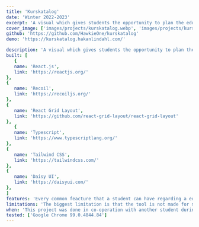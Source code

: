 ```yaml
---
title: 'Kurskatalog'
date: 'Winter 2022-2023'
excerpt: 'A visual which gives students the opportunity to plan the education.'
cover_image: ['images/projects/kurskatalog.webp', 'images/projects/kurskatalog.avif']
github: 'https://github.com/HawkieOne/kurskatalog'
demo: 'https://kurskatalog.hakanlindahl.com/'

description: 'A visual which gives students the opportunity to plan the education. It offers an extensive drag and drop movement of courses and students can plan can efficiently plan their education over several years. Custom courses is supported as well as special blocks like exchange studies or pause in their education. The tool was done as an replacement to an old system which required both students and teachers to enter the plan in a Microsoft Word document.'
built: [
   {
   name: 'React.js',
   link: 'https://reactjs.org/'
},
{
   name: 'Recoil',
   link: 'https://recoiljs.org/'
},
{
   name: 'React Grid Layout',
   link: 'https://github.com/react-grid-layout/react-grid-layout'
},
   {
   name: 'Typescript',
   link: 'https://www.typescriptlang.org/'
},
{
   name: 'Tailwind CSS',
   link: 'https://tailwindcss.com/'
},
{
   name: 'Daisy UI',
   link: 'https://daisyui.com/'
},
]
features: 'Every common feacture that a student can have regarding a education plan is covered by this tool to a certain extent. No matter in which pace you are studying in, if you take a break for a year, if you work part time or if you need to make changes during the year it is covered by this tool. There are also statistic about your education and keyboard shortcuts to improve you workflow. If you would like to share your education plan with a friend you can easily download the plan and send it to your friend which can upload it and see it in this tool.'
limitations: 'The biggest limitation is that the tool is not made for mobile devices and will not work at all on a mobile device. This was decided from the beginning. Another limitation is that it is not possible to drag a course between years. This is a limitation in the library that is used for enabling drag and drop in the tool.'
when: 'This project was done in co-operation with another student during a project course at Umeå university during the fall term of 2022.'
tested: ['Google Chrome 99.0.4844.84']
---
```


